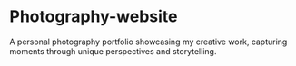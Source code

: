 # Photography-website
A personal photography portfolio showcasing my creative work, capturing moments through unique perspectives and storytelling.
